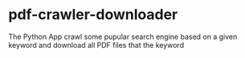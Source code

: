 # pdf-crawler-downloader
The Python App crawl some pupular search engine based on a given keyword and download all PDF files that the keyword
